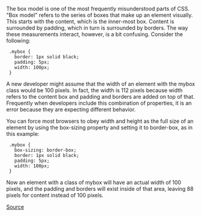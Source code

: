 The box model is one of the most frequently misunderstood parts of CSS.
"Box model" refers to the series of boxes that make up an element visually.
This starts with the content, which is the inner-most box.
Content is surrounded by padding, which in turn is surrounded by borders.
The way these measurements interact, however, is a bit confusing. Consider the following:

     .mybox {
       border: 1px solid black;
       padding: 5px;
       width: 100px;
     }

A new developer might assume that the width of an element with the mybox class would be 100 pixels.
In fact, the width is 112 pixels because width refers to the content box and padding and borders are added on top of that.
Frequently when developers include this combination of properties, it is an error because they are expecting different behavior.

You can force most browsers to obey width and height as the full size of an element by using the box-sizing property
and setting it to border-box, as in this example:

     .mybox {
       box-sizing: border-box;
       border: 1px solid black;
       padding: 5px;
       width: 100px;
     }

Now an element with a class of mybox will have an actual width of 100 pixels, and the padding
and borders will exist inside of that area, leaving 88 pixels for content instead of 100 pixels.

[Source](https://github.com/CSSLint/csslint/wiki/Beware-of-box-model-size)
      